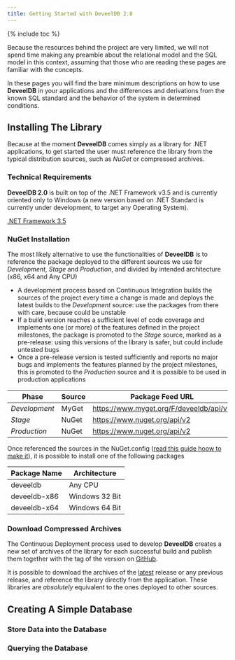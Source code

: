```yaml
---
title: Getting Started with DeveelDB 2.0
---
```


{% include toc %}

Because the resources behind the project are very limited, we will not spend time making any preamble about the relational model and the SQL model in this context, assuming that those who are reading these pages are familiar with the concepts.

In these pages you will find the bare minimum descriptions on how to use **DeveelDB** in your applications and the differences and derivations from the known SQL standard and the behavior of the system in determined conditions.

## Installing The Library

Because at the moment **DeveelDB** comes simply as a library for .NET applications, to get started the user must reference the library from the typical distribution sources, such as _NuGet_ or compressed archives.

### Technical Requirements

**DeveelDB 2.0** is built on top of the .NET Framework v3.5 and is currently oriented only to Windows (a new version based on .NET Standard is currently under development, to target any Operating System).

[.NET Framework 3.5](https://www.microsoft.com/en-us/download/details.aspx?id=21)

### NuGet Installation

The most likely alternative to use the functionalities of **DeveelDB** is to reference the package deployed to the different sources we use for _Development_, _Stage_ and _Production_, and divided by intended architecture (x86, x64 and Any CPU)


  * A development process based on Continuous Integration builds the sources of the project every time a change is made and deploys the latest builds to the _Development_ source: use the packages from there with care, because could be unstable
  * If a build version reaches a sufficient level of code coverage and implements one (or more) of the features defined in the project milestones, the package is promoted to the _Stage_ source, marked as a pre-release: using this versions of the library is safer, but could include untested bugs
  * Once a pre-release version is tested sufficiently and reports no major bugs and implements the features planned by the project milestones, this is promoted to the _Production_ source and it is possible to be used in production applications


|     Phase     |  Source | Package Feed URL |
|---------------|---------|------------------|
| _Development_ | MyGet   | https://www.myget.org/F/deveeldb/api/v2  |
| _Stage_       | NuGet   | https://www.nuget.org/api/v2 |
| _Production_  | NuGet   | https://www.nuget.org/api/v2 |

Once referenced the sources in the NuGet.config ([read this guide hoow to make it](https://docs.microsoft.com/en-us/nuget/consume-packages/configuring-nuget-behavior)), it is possible to install one of the following packages

|   Package Name |  Architecture   |
|----------------|-----------------|
| deveeldb       | Any CPU         |
| deveeldb-x86   | Windows 32 Bit  |
| deveeldb-x64   | Windows 64 Bit  |


### Download Compressed Archives

The Continuous Deployment process used to develop **DeveelDB** creates a new set of archives of the library for each successful build and publish them together with the tag of the version on [GitHub](https://github.com/deveel/deveeldb).

It is possible to download the archives of the [latest](https://github.com/deveel/deveeldb/releases/latest) release or any previous release, and reference the library directly from the application.
These libraries are _absolutely_ equivalent to the ones deployed to other sources.

## Creating A Simple Database


### Store Data into the Database


### Querying the Database

